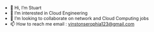 - 👋 Hi, I’m Stuart
- 👀 I’m interested in Cloud Engineering
- 💞️ I’m looking to collaborate on network and Cloud Computing jobs
- 📫 How to reach me email : vinstonserophia123@gmail.com

<!---
Stuart2309/Stuart2309 is a ✨ special ✨ repository because its `README.md` (this file) appears on your GitHub profile.
You can click the Preview link to take a look at your changes.
--->
